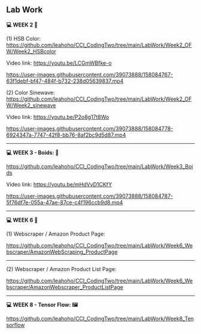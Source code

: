 ## Lab Work 

**💻 WEEK 2 💛**

(1) HSB Color:
https://github.com/leahoho/CCI_CodingTwo/tree/main/LabWork/Week2_OFW/Week2_HSBcolor

Video link: https://youtu.be/LCGmWBfke-o



https://user-images.githubusercontent.com/39073888/158084767-63f1debf-bf47-484f-b732-238d05639837.mp4



(2) Color Sinewave:
https://github.com/leahoho/CCI_CodingTwo/tree/main/LabWork/Week2_OFW/Week2_sinewave

Video link: https://youtu.be/P2o8g17t8Wo



https://user-images.githubusercontent.com/39073888/158084778-6924347a-7747-42f8-bb76-8af2bc9d5d87.mp4



----


**💻 WEEK 3 - Boids: 💭**

https://github.com/leahoho/CCI_CodingTwo/tree/main/LabWork/Week3_Boids

Video link: https://youtu.be/mHdVvD1CKfY



https://user-images.githubusercontent.com/39073888/158084787-5f76df7e-055a-47ae-87ce-c4f196ccb9d8.mp4



----

**💻 WEEK 6 💽**

(1) Webscraper / Amazon Product Page:

https://github.com/leahoho/CCI_CodingTwo/tree/main/LabWork/Week6_Webscraper/AmazonWebScraping_ProductPage

----

(2) Webscraper / Amazon Product List Page:

https://github.com/leahoho/CCI_CodingTwo/tree/main/LabWork/Week6_Webscraper/AmazonWebscraper_ProductListPage

----

**💻 WEEK 8 - Tensor Flow: 🖼**

https://github.com/leahoho/CCI_CodingTwo/tree/main/LabWork/Week8_Tensorflow
